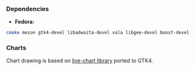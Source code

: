 ### Dependencies

* **Fedora:**

```bash
cmake meson gtk4-devel libadwaita-devel vala libgee-devel boost-devel
```
### Charts

Chart drawing is based on [live-chart library](https://github.com/lcallarec/live-chart) ported to GTK4.

